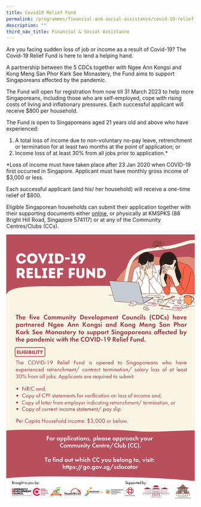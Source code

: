 ```yaml
---
title: Covid19 Relief Fund
permalink: /programmes/financial-and-social-assistance/covid-19-relief-fund/
description: ""
third_nav_title: Financial & Social Assistance
---
```

Are you facing sudden loss of job or income as a result of Covid-19? The Covid-19 Relief Fund is here to lend a helping hand.

A partnership between the 5 CDCs together with Ngee Ann Kongsi and Kong Meng San Phor Kark See Monastery, the Fund aims to support Singaporeans affected by the pandemic.

The Fund will open for registration from now till 31 March 2023 to help more Singaporeans, including those who are self-employed, cope with rising costs of living and inflationary pressures. Each successful applicant will receive $800 per household. 

The Fund is open to Singaporeans aged 21 years old and above who have experienced:

1. A total loss of income due to non-voluntary no-pay leave, retrenchment or termination for at least two months at the point of application; or
2. Income loss of at least 30% from all jobs prior to application.*  

*Loss of income must have taken place after 23 Jan 2020 when COVID-19 first occurred in Singapore. Applicant must have monthly gross income of $3,000 or less.

Each successful applicant (and his/ her household) will receive a one-time relief of $800.

Eligible Singaporean households can submit their application together with their supporting documents either [online](https://form.gov.sg/#!/6246bdd6e4c02900120e27cf), or physically at KMSPKS (88 Bright Hill Road, Singapore 574117) or at any of the Community Centres/Clubs (CCs).

![](/images/Programmes/Financial%20&%20Social%20Assistance/COVID-19%20Relief%20Fund.png)